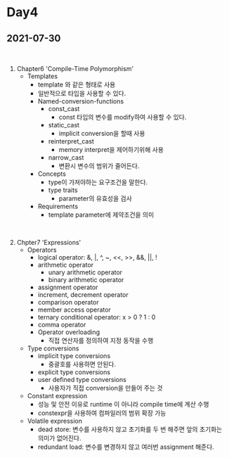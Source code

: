 # Day4
## 2021-07-30

<br>

1. Chapter6 'Compile-Time Polymorphism'
    - Templates
        - template<typename T> 와 같은 형태로 사용
        - 일반적으로 타입을 사용할 수 있다.
        - Named-conversion-functions
            - const_cast
                - const 타입의 변수를 modify하여 사용할 수 있다.
            - static_cast
                - implicit conversion을 할때 사용
            - reinterpret_cast
                - memory interpret을 제어하기위해 사용
            - narrow_cast
                - 변환시 변수의 범위가 줄어든다.
        - Concepts
            - type이 가져야하는 요구조건을 말한다.
            - type traits
                - parameter의 유효성을 검사
        - Requirements
            - template parameter에 제약조건을 의미

<br>

2. Chpter7 'Expressions'
    - Operators
        - logical operator: &, |, ^, ~, <<, >>, &&, ||, !
        - arithmetic operator
            - unary arithmetic operator
            - binary arithmetic operator
        - assignment operator
        - increment, decrement operator
        - comparison operator
        - member access operator
        - ternary conditional operator: x > 0 ? 1 : 0
        - comma operator
        - Operator overloading
            - 직접 연산자를 정의하여 지정 동작을 수행
    - Type conversions
        - implicit type conversions
            - 중괄호를 사용하면 안된다.
        - explicit type conversions
        - user defined type conversions
            - 사용자가 직접 conversion을 만들어 주는 것
    - Constant expression
        - 성능 및 안전 이유로 runtime 이 아니라 compile time에 계산 수행
        - constexpr을 사용하여 컴파일러의 범위 확장 가능
    - Volatile expression
        - dead store: 변수를 사용하지 않고 초기화를 두 번 해주면 앞의 초기화는 의미가 없어진다.
        - redundant load: 변수를 변경하지 않고 여러번 assignment 해준다.